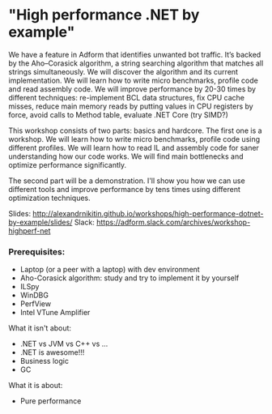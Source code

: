 # "High performance .NET by example"

We have a feature in Adform that identifies unwanted bot traffic. It’s backed by the Aho–Corasick algorithm, a string searching algorithm that matches all strings simultaneously. We will discover the algorithm and its current implementation. We will learn how to write micro benchmarks, profile code and read assembly code. We will improve performance by 20-30 times by different techniques: re-implement BCL data structures, fix CPU cache misses, reduce main memory reads by putting values in CPU registers by force, avoid calls to Method table, evaluate .NET Core (try SIMD?)


This workshop consists of two parts: basics and hardcore.
The first one is a workshop. We will learn how to write micro benchmarks, profile code using different profiles. 
We will learn how to read IL and assembly code for saner understanding how our code works.
We will find main bottlenecks and optimize performance significantly.

The second part will be a demonstration. I'll show you how we can use different tools and improve performance by tens times using different optimization techniques.

Slides: http://alexandrnikitin.github.io/workshops/high-performance-dotnet-by-example/slides/
Slack: https://adform.slack.com/archives/workshop-highperf-net

### Prerequisites:
- Laptop (or a peer with a laptop) with dev environment 
- Aho-Corasick algorithm: study and try to implement it by yourself
- ILSpy
- WinDBG
- PerfView
- Intel VTune Amplifier

What it isn't about:
* .NET vs JVM vs C++ vs ...
* .NET is awesome!!!
* Business logic
* GC

What it is about:

* Pure performance

